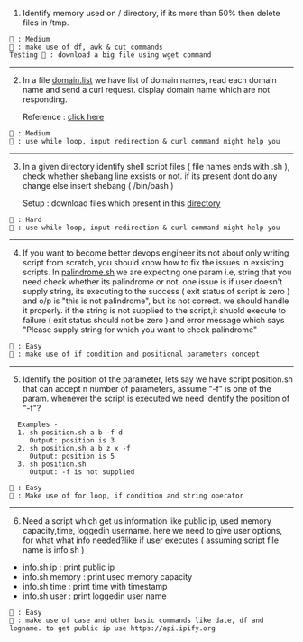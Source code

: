 1. Identify memory used on / directory, if its more than 50% then delete files in /tmp.

```
📏 : Medium 
🔑 : make use of df, awk & cut commands
Testing 🔑 : download a big file using wget command 
```  
----------------
2. In a file [domain.list](https://github.com/DeekshithSN/Lets-Practice/blob/main/ShellScript/Script/domain.list)  we have list of domain names, read each domain name and send a curl request. display domain name which are not responding.  


    Reference : [click here](https://stackoverflow.com/questions/10929453/read-a-file-line-by-line-assigning-the-value-to-a-variable)

```
📏 : Medium 
🔑 : use while loop, input redirection & curl command might help you 
``` 
---------------------------
3. In a given directory identify shell script files ( file names ends with .sh ), check whether shebang line exsists or not. if its present dont do any change else insert shebang ( /bin/bash ) 
       
     Setup : download files which present in this [directory](https://github.com/DeekshithSN/Lets-Practice/tree/main/ShellScript/Script)

```
📏 : Hard 
🔑 : use while loop, input redirection & curl command might help you 
``` 
----------------------------
4. If you want to become better devops engineer its not about only writing script from scratch, you should know how to fix the issues in exsisting scripts. In [palindrome.sh](https://github.com/DeekshithSN/Lets-Practice/blob/main/ShellScript/Script/palindrome.sh) we are expecting one param i.e, string that you need check whether its palindrome or not. one issue is if user doesn't supply string, its executing to the success ( exit status of script is zero ) and o/p is "this is not palindrome", but its not correct. we should handle it properly. if the string is not supplied to the script,it shuold execute to failure ( exit status should not be zero ) and error message which says "Please supply string for which you want to check palindrome" 

```
📏 : Easy 
🔑 : make use of if condition and positional parameters concept 
``` 
------------------------
5. Identify the position of the parameter, lets say we have script position.sh that can accept n number of parameters, assume "-f" is one of the param. whenever the script is executed we need identify the position of "-f"?

```
  Examples - 
  1. sh position.sh a b -f d
     Output: position is 3
  2. sh position.sh a b z x -f 
     Output: position is 5
  3. sh position.sh
     Output: -f is not supplied
```
```
📏 : Easy 
🔑 : Make use of for loop, if condition and string operator  
``` 
--------------------
6. Need a script which get us information like public ip, used memory capacity,time, loggedin username. here we need to give user options, for what what info needed?like if user executes ( assuming script file name is info.sh )
 - info.sh ip  : print public ip
 - info.sh memory : print used memory capacity 
 - info.sh time : print time with timestamp 
 - info.sh user : print loggedin user name 

```
📏 : Easy 
🔑 : make use of case and other basic commands like date, df and logname. to get public ip use https://api.ipify.org   
```
